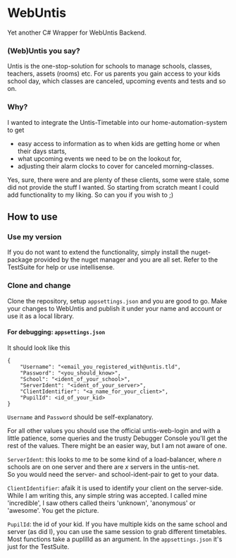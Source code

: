 # WebUntis

Yet another C# Wrapper for WebUntis Backend.

### (Web)Untis you say?

Untis is the one-stop-solution for schools to manage schools, classes, teachers, assets (rooms) etc.
For us parents you gain access to your kids school day, which classes are canceled, upcoming events and tests and so on.

### Why?

I wanted to integrate the Untis-Timetable into our home-automation-system to get

- easy access to information as to when kids are getting home or when their days starts,
- what upcoming events we need to be on the lookout for,
- adjusting their alarm clocks to cover for canceled morning-classes.

Yes, sure, there were and are plenty of these clients, some were stale, some did not provide the stuff I wanted. So starting from scratch meant I could add functionality to my liking.
So can you if you wish to ;)

## How to use

### Use my version

If you do not want to extend the functionality, simply install the nuget-package provided by the nuget manager and you are all set.
Refer to the TestSuite for help or use intellisense.

### Clone and change

Clone the repository, setup `appsettings.json` and you are good to go. Make your changes to WebUntis and publish it under your name and account or use it as a local library.

#### For debugging: `appsettings.json`

It should look like this

```
{
    "Username": "<email_you_registered_with@untis.tld",
    "Password": "<you_should_know>",
    "School": "<ident_of_your_school>",
    "ServerIdent": "<ident_of_your_server>",
    "ClientIdentifier": "<a_name_for_your_client>",
    "PupilId": <id_of_your_kid>
}
```

`Username` and `Password` should be self-explanatory.

For all other values you should use the official untis-web-login and with a little patience, some queries and the trusty Debugger Console you'll get the rest of the values.
There might be an easier way, but I am not aware of one.

`ServerIdent`: this looks to me to be some kind of a load-balancer, where _n_ schools are on one server and there are _x_ servers in the untis-net.  
So you would need the server- and school-ident-pair to get to your data.

`ClientIdentifier`: afaik it is used to identify your client on the server-side. While I am writing this, any simple string was accepted. I called mine 'incredible', I saw others called theirs 'unknown', 'anonymous' or 'awesome'. You get the picture.

`PupilId`: the id of your kid. If you have multiple kids on the same school and server (as did I), you can use the same session to grab different timetables. Most functions take a puplilId as an argument. In the `appsettings.json` it's just for the TestSuite.
